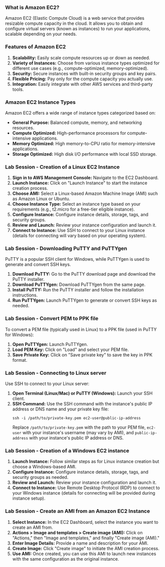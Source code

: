 ### What is Amazon EC2?

Amazon EC2 (Elastic Compute Cloud) is a web service that provides resizable compute capacity in the cloud. It allows you to obtain and configure virtual servers (known as instances) to run your applications, scalable depending on your needs.

### Features of Amazon EC2

1. **Scalability:** Easily scale compute resources up or down as needed.
2. **Variety of Instances:** Choose from various instance types optimized for different use cases (e.g., compute-optimized, memory-optimized).
3. **Security:** Secure instances with built-in security groups and key pairs.
4. **Flexible Pricing:** Pay only for the compute capacity you actually use.
5. **Integration:** Easily integrate with other AWS services and third-party tools.

### Amazon EC2 Instance Types

Amazon EC2 offers a wide range of instance types categorized based on:

- **General Purpose:** Balanced compute, memory, and networking resources.
- **Compute Optimized:** High-performance processors for compute-intensive applications.
- **Memory Optimized:** High memory-to-CPU ratio for memory-intensive applications.
- **Storage Optimized:** High disk I/O performance with local SSD storage.

### Lab Session - Creation of a Linux EC2 Instance

1. **Sign in to AWS Management Console:** Navigate to the EC2 Dashboard.
2. **Launch Instance:** Click on "Launch Instance" to start the instance creation process.
3. **Choose AMI:** Select a Linux-based Amazon Machine Image (AMI) such as Amazon Linux or Ubuntu.
4. **Choose Instance Type:** Select an instance type based on your requirements (e.g., t2.micro for a free-tier eligible instance).
5. **Configure Instance:** Configure instance details, storage, tags, and security groups.
6. **Review and Launch:** Review your instance configuration and launch it.
7. **Connect to Instance:** Use SSH to connect to your Linux instance (details for connecting will vary based on your operating system).

### Lab Session - Downloading PuTTY and PuTTYgen

PuTTY is a popular SSH client for Windows, while PuTTYgen is used to generate and convert SSH keys.

1. **Download PuTTY:** Go to the PuTTY download page and download the PuTTY installer.
2. **Download PuTTYgen:** Download PuTTYgen from the same page.
3. **Install PuTTY:** Run the PuTTY installer and follow the installation instructions.
4. **Run PuTTYgen:** Launch PuTTYgen to generate or convert SSH keys as needed.

### Lab Session - Convert PEM to PPK file

To convert a PEM file (typically used in Linux) to a PPK file (used in PuTTY for Windows):

1. **Open PuTTYgen:** Launch PuTTYgen.
2. **Load PEM Key:** Click on "Load" and select your PEM file.
3. **Save Private Key:** Click on "Save private key" to save the key in PPK format.

### Lab Session - Connecting to Linux server

Use SSH to connect to your Linux server:

1. **Open Terminal (Linux/Mac) or PuTTY (Windows):** Launch your SSH client.
2. **SSH Command:** Use the SSH command with the instance's public IP address or DNS name and your private key file:
   ```
   ssh -i /path/to/private-key.pem ec2-user@public-ip-address
   ```
   Replace `/path/to/private-key.pem` with the path to your PEM file, `ec2-user` with your instance's username (may vary by AMI), and `public-ip-address` with your instance's public IP address or DNS.

### Lab Session - Creation of a Windows EC2 instance

1. **Launch Instance:** Follow similar steps as for Linux instance creation but choose a Windows-based AMI.
2. **Configure Instance:** Configure instance details, storage, tags, and security groups as needed.
3. **Review and Launch:** Review your instance configuration and launch it.
4. **Connect to Instance:** Use Remote Desktop Protocol (RDP) to connect to your Windows instance (details for connecting will be provided during instance setup).

### Lab Session - Create an AMI from an Amazon EC2 Instance

1. **Select Instance:** In the EC2 Dashboard, select the instance you want to create an AMI from.
2. **Actions > Image and templates > Create image (AMI):** Click on "Actions," then "Image and templates," and finally "Create image (AMI)."
3. **Enter Image Details:** Provide a name and description for your AMI.
4. **Create Image:** Click "Create image" to initiate the AMI creation process.
5. **Use AMI:** Once created, you can use this AMI to launch new instances with the same configuration as the original instance.

